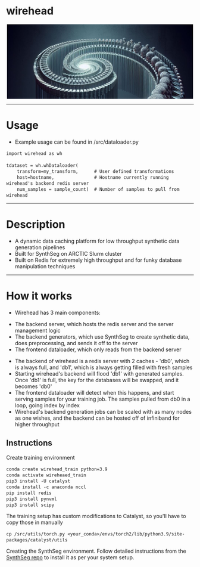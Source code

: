 <h1>wirehead</h1>

<div style="text-align:center; height:200px; overflow:hidden;">
  <img src="assets/wirehead_oct6.jpeg" alt="Wirehead" style="width:500px; object-fit:crop;">
</div>

---

<h1>Usage</h1>

* Example usage can be found in /src/dataloader.py

```
import wirehead as wh

tdataset = wh.whDataloader(
    transform=my_transform,      # User defined transformations 
    host=hostname,               # Hostname currently running wirehead's backend redis server 
    num_samples = sample_count)  # Number of samples to pull from wirehead
```
---

<h1>Description</h1>

* A dynamic data caching platform for low throughput synthetic data generation pipelines
* Built for SynthSeg on ARCTIC Slurm cluster
* Built on Redis for extremely high throughput and for funky database manipulation techniques

---

<h1>How it works</h1>

* Wirehead has 3 main components:
- The backend server, which hosts the redis server and the server management logic
- The backend generators, which use SynthSeg to create synthetic data, does preprocessing, and sends it off to the server
- The frontend dataloader, which only reads from the backend server

* The backend of wirehead is a redis server with 2 caches - 'db0', which is always full, and 'db1', which is always getting filled with fresh samples
* Starting wirehead's backend will flood 'db1' with generated samples. Once 'db1' is full, the key for the databases will be swapped, and it becomes 'db0'
* The frontend dataloader will detect when this happens, and start serving samples for your training job. The samples pulled from db0 in a loop, going index by index
* Wirehead's backend generation jobs can be scaled with as many nodes as one wishes, and the backend can be hosted off of infiniband for higher throughput

## Instructions ##

Create training environment
```
conda create wirehead_train python=3.9
conda activate wireheaed_train
pip3 install -U catalyst
conda install -c anaconda nccl
pip install redis
pip3 install pynvml
pip3 install scipy
```
The training setup has custom modifications to Catalyst, so you'll have to copy those in manually
```
cp /src/utils/torch.py <your_conda>/envs/torch2/lib/python3.9/site-packages/catalyst/utils
```

Creating the SynthSeg environment. Follow detailed instructions from the [SynthSeg repo](https://github.com/BBillot/SynthSeg) to install it as per your system setup.

